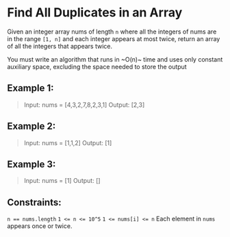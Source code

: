 # Find All Duplicates in an Array

Given an integer array nums of length `n` where all the integers of nums are in the range `[1, n]` and each integer appears at most twice, return an array of all the integers that appears twice.

You must write an algorithm that runs in ~O(n)~ time and uses only constant auxiliary space, excluding the space needed to store the output

## Example 1:

> Input: nums = [4,3,2,7,8,2,3,1]
> Output: [2,3]

## Example 2:

> Input: nums = [1,1,2]
> Output: [1]

## Example 3:

> Input: nums = [1]
> Output: []

## Constraints:

`n == nums.length`
`1 <= n <= 10^5`
`1 <= nums[i] <= n`
Each element in `nums` appears once or twice.
